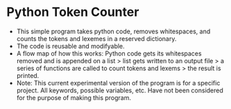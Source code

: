 # Python Token Counter
* This simple program takes python code, removes whitespaces, and counts the tokens and lexemes in a reserved dictionary. 
* The code is reusable and modifyable.
* A flow map of how this works: Python code gets its whitespaces removed and is appended on a list > list gets written to an output file > a series of functions are called to count tokens and lexems > the result is printed.
* Note: This current experimental version of the program is for a specific project. All keywords, possible variables, etc. Have not been considered for the purpose of making this program.

